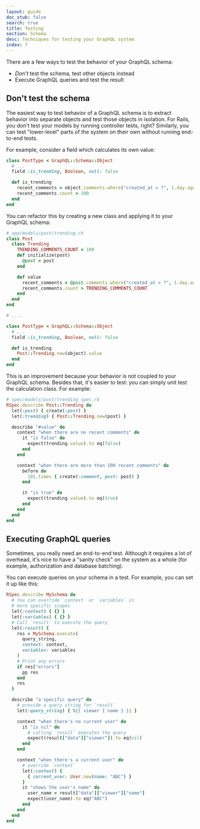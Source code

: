 ```yaml
---
layout: guide
doc_stub: false
search: true
title: Testing
section: Schema
desc: Techniques for testing your GraphQL system
index: 7
---
```


There are a few ways to test the behavior of your GraphQL schema:

- _Don't_ test the schema, test other objects instead
- Execute GraphQL queries and test the result

## Don't test the schema

The easiest way to test behavior of a GraphQL schema is to extract behavior into separate objects and test those objects in isolation. For Rails, you don't test your models by running controller tests, right? Similarly, you can test "lower-level" parts of the system on their own without running end-to-end tests.

For example, consider a field which calculates its own value:

```ruby
class PostType < GraphQL::Schema::Object
  # ...
  field :is_trending, Boolean, null: false

  def is_trending
    recent_comments = object.comments.where("created_at < ?", 1.day.ago)
    recent_comments.count > 100
  end
end
```

You can refactor this by creating a new class and applying it to your GraphQL schema:

```ruby
# app/models/post/trending.rb
class Post
  class Trending
    TRENDING_COMMENTS_COUNT = 100
    def initialize(post)
      @post = post
    end

    def value
      recent_comments = @post.comments.where("created_at < ?", 1.day.ago)
      recent_comments.count > TRENDING_COMMENTS_COUNT
    end
  end
end

# ....

class PostType < GraphQL::Schema::Object
  # ...
  field :is_trending, Boolean, null: false

  def is_trending
    Post::Trending.new(object).value
  end
end
```

This is an improvement because your behavior is not coupled to your GraphQL schema. Besides that, it's easier to test: you can simply unit test the calculation class. For example:

```ruby
# spec/models/post/trending_spec.rb
RSpec.describe Post::Trending do
  let(:post) { create(:post) }
  let(:trending) { Post::Trending.new(post) }

  describe "#value" do
    context "when there are no recent comments" do
      it "is false" do
        expect(trending.value).to eq(false)
      end
    end

    context "when there are more than 100 recent comments" do
      before do
        101.times { create(:comment, post: post) }
      end

      it "is true" do
        expect(trending.value).to eq(true)
      end
    end
  end
end
```

## Executing GraphQL queries

Sometimes, you really need an end-to-end test. Although it requires a lot of overhead, it's nice to have a "sanity check" on the system as a whole (for example, authorization and database batching).

You can execute queries on your schema in a test. For example, you can set it up like this:

```ruby
RSpec.describe MySchema do
  # You can override `context` or `variables` in
  # more specific scopes
  let(:context) { {} }
  let(:variables) { {} }
  # Call `result` to execute the query
  let(:result) {
    res = MySchema.execute(
      query_string,
      context: context,
      variables: variables
    )
    # Print any errors
    if res["errors"]
      pp res
    end
    res
  }

  describe "a specific query" do
    # provide a query string for `result`
    let(:query_string) { %|{ viewer { name } }| }

    context "when there's no current user" do
      it "is nil" do
        # calling `result` executes the query
        expect(result["data"]["viewer"]).to eq(nil)
      end
    end

    context "when there's a current user" do
      # override `context`
      let(:context) {
        { current_user: User.new(name: "ABC") }
      }
      it "shows the user's name" do
        user_name = result["data"]["viewer"]["name"]
        expect(user_name).to eq("ABC")
      end
    end
  end
end
```
